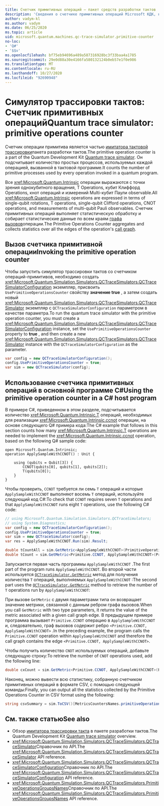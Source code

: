 ```yaml
---
title: Счетчик примитивных операций — пакет средств разработки тактов
description: 'Сведения о счетчике примитивных операций Microsoft КДК, который использует симулятор трассировки тактов для отслеживания простых процессов, используемых операциями в Q# программе.'
author: vadym-kl
ms.author: vadym
ms.date: 06/25/2020
ms.topic: article
uid: microsoft.quantum.machines.qc-trace-simulator.primitive-counter
no-loc:
- 'Q#'
- '$$v'
ms.openlocfilehash: bf75eb94696a489a587316928bc3f33baa4a1785
ms.sourcegitcommit: 29e0d88a30e4166fa580132124b0eb57e1f0e986
ms.translationtype: MT
ms.contentlocale: ru-RU
ms.lasthandoff: 10/27/2020
ms.locfileid: "92690948"
---
```

# <a name="quantum-trace-simulator-primitive-operations-counter"></a><span data-ttu-id="ac3e5-103">Симулятор трассировки тактов: Счетчик примитивных операций</span><span class="sxs-lookup"><span data-stu-id="ac3e5-103">Quantum trace simulator: primitive operations counter</span></span>

<span data-ttu-id="ac3e5-104">Счетчик операции примитива является частью [имитатора тактовой трассировки](xref:microsoft.quantum.machines.qc-trace-simulator.intro)пакета разработки тактов.</span><span class="sxs-lookup"><span data-stu-id="ac3e5-104">The primitive operation counter is a part of the Quantum Development Kit [Quantum trace simulator](xref:microsoft.quantum.machines.qc-trace-simulator.intro).</span></span> <span data-ttu-id="ac3e5-105">Он подсчитывает количество простых процессов, используемых каждой операцией, вызванной в тактовой программе.</span><span class="sxs-lookup"><span data-stu-id="ac3e5-105">It counts the number of primitive processes used by every operation invoked in a quantum program.</span></span> 

<span data-ttu-id="ac3e5-106">Все <xref:Microsoft.Quantum.Intrinsic> операции выражаются с точки зрения однокубитного вращения, T Operations, кубит Клиффорд Operations, кнот операций и измерений Multi-кубит Паули observable.</span><span class="sxs-lookup"><span data-stu-id="ac3e5-106">All <xref:Microsoft.Quantum.Intrinsic> operations are expressed in terms of single-qubit rotations, T operations, single-qubit Clifford operations, CNOT operations, and measurements of multi-qubit Pauli observables.</span></span> <span data-ttu-id="ac3e5-107">Счетчик примитивных операций выполняет статистическую обработку и собирает статистические данные по всем краям [графа вызовов](https://en.wikipedia.org/wiki/Call_graph)операции.</span><span class="sxs-lookup"><span data-stu-id="ac3e5-107">The Primitive Operations Counter aggregates and collects statistics over all the edges of the operation's [call graph](https://en.wikipedia.org/wiki/Call_graph).</span></span>

## <a name="invoking-the-primitive-operation-counter"></a><span data-ttu-id="ac3e5-108">Вызов счетчика примитивной операции</span><span class="sxs-lookup"><span data-stu-id="ac3e5-108">Invoking the primitive operation counter</span></span>

<span data-ttu-id="ac3e5-109">Чтобы запустить симулятор трассировки тактов со счетчиком операций-примитивов, необходимо создать <xref:Microsoft.Quantum.Simulation.Simulators.QCTraceSimulators.QCTraceSimulatorConfiguration> экземпляр, присвоить `UsePrimitiveOperationsCounter` свойству **значение true** , а затем создать новый <xref:Microsoft.Quantum.Simulation.Simulators.QCTraceSimulators.QCTraceSimulator> экземпляр с `QCTraceSimulatorConfiguration` параметром в качестве параметра.</span><span class="sxs-lookup"><span data-stu-id="ac3e5-109">To run the quantum trace simulator with the primitive operation counter, you must create a <xref:Microsoft.Quantum.Simulation.Simulators.QCTraceSimulators.QCTraceSimulatorConfiguration> instance, set the `UsePrimitiveOperationsCounter` property to **true** , and then create a new <xref:Microsoft.Quantum.Simulation.Simulators.QCTraceSimulators.QCTraceSimulator> instance with the `QCTraceSimulatorConfiguration` as the parameter.</span></span>

```csharp
var config = new QCTraceSimulatorConfiguration();
config.UsePrimitiveOperationsCounter = true;
var sim = new QCTraceSimulator(config);
```

## <a name="using-the-primitive-operation-counter-in-a-c-host-program"></a><span data-ttu-id="ac3e5-110">Использование счетчика примитивных операций в основной программе C#</span><span class="sxs-lookup"><span data-stu-id="ac3e5-110">Using the primitive operation counter in a C# host program</span></span>

<span data-ttu-id="ac3e5-111">В примере C#, приведенном в этом разделе, подсчитывается количество <xref:Microsoft.Quantum.Intrinsic.T> операций, необходимых для реализации <xref:Microsoft.Quantum.Intrinsic.ccnot> операции, на основе следующего Q# примера кода:</span><span class="sxs-lookup"><span data-stu-id="ac3e5-111">The C# example that follows in this section counts how many <xref:Microsoft.Quantum.Intrinsic.T> operations are needed to implement the <xref:Microsoft.Quantum.Intrinsic.ccnot> operation, based on the following Q# sample code:</span></span>

```qsharp
open Microsoft.Quantum.Intrinsic;
operation ApplySampleWithCCNOT() : Unit {

    using (qubits = Qubit[3]) {
        CCNOT(qubits[0], qubits[1], qubits[2]);
        T(qubits[0]);
    }
}
```

<span data-ttu-id="ac3e5-112">Чтобы проверить, `CCNOT` требуется ли семь `T` операций и которые `ApplySampleWithCCNOT` выполняют восемь `T` операций, используйте следующий код C#:</span><span class="sxs-lookup"><span data-stu-id="ac3e5-112">To check that `CCNOT` requires seven `T` operations and that `ApplySampleWithCCNOT` runs eight `T` operations, use the following C# code:</span></span>

```csharp 
// using Microsoft.Quantum.Simulation.Simulators.QCTraceSimulators;
// using System.Diagnostics;
var config = new QCTraceSimulatorConfiguration();
config.UsePrimitiveOperationsCounter = true;
var sim = new QCTraceSimulator(config);
var res = ApplySampleWithCCNOT.Run(sim).Result;

double tCountAll = sim.GetMetric<ApplySampleWithCCNOT>(PrimitiveOperationsGroupsNames.T);
double tCount = sim.GetMetric<Primitive.CCNOT, ApplySampleWithCCNOT>(PrimitiveOperationsGroupsNames.T);
```

<span data-ttu-id="ac3e5-113">Запускается первая часть программы `ApplySampleWithCCNOT` .</span><span class="sxs-lookup"><span data-stu-id="ac3e5-113">The first part of the program runs `ApplySampleWithCCNOT`.</span></span> <span data-ttu-id="ac3e5-114">Во второй части используется [`QCTraceSimulator.GetMetric`](https://docs.microsoft.com/dotnet/api/microsoft.quantum.simulation.simulators.qctracesimulators.qctracesimulator.getmetric) метод для получения количества `T` операций, выполняемых `ApplySampleWithCCNOT` :</span><span class="sxs-lookup"><span data-stu-id="ac3e5-114">The second part uses the [`QCTraceSimulator.GetMetric`](https://docs.microsoft.com/dotnet/api/microsoft.quantum.simulation.simulators.qctracesimulators.qctracesimulator.getmetric) method to retrieve the number of `T` operations run by `ApplySampleWithCCNOT`:</span></span> 

<span data-ttu-id="ac3e5-115">При вызове `GetMetric` с двумя параметрами типа он возвращает значение метрики, связанной с данным ребром графа вызовов.</span><span class="sxs-lookup"><span data-stu-id="ac3e5-115">When you call `GetMetric` with two type parameters, it returns the value of the metric associated with a given call graph edge.</span></span> <span data-ttu-id="ac3e5-116">В предыдущем примере программа вызывает `Primitive.CCNOT` операцию в `ApplySampleWithCCNOT` и, следовательно, граф вызовов содержит ребро `<Primitive.CCNOT, ApplySampleWithCCNOT>` .</span><span class="sxs-lookup"><span data-stu-id="ac3e5-116">In the preceding example, the program calls the `Primitive.CCNOT` operation  within `ApplySampleWithCCNOT` and therefore the call graph contains the edge `<Primitive.CCNOT, ApplySampleWithCCNOT>`.</span></span> 

<span data-ttu-id="ac3e5-117">Чтобы получить количество `CNOT` используемых операций, добавьте следующую строку:</span><span class="sxs-lookup"><span data-stu-id="ac3e5-117">To retrieve the number of `CNOT` operations used, add the following line:</span></span>
```csharp
double cxCount = sim.GetMetric<Primitive.CCNOT, ApplySampleWithCCNOT>(PrimitiveOperationsGroupsNames.CX);
```

<span data-ttu-id="ac3e5-118">Наконец, можно вывести всю статистику, собранную счетчиком примитивных операций в формате CSV, с помощью следующей команды:</span><span class="sxs-lookup"><span data-stu-id="ac3e5-118">Finally, you can output all the statistics collected by the Primitive Operations Counter in CSV format using the following:</span></span>
```csharp
string csvSummary = sim.ToCSV()[MetricsCountersNames.primitiveOperationsCounter];
```

## <a name="see-also"></a><span data-ttu-id="ac3e5-119">См. также статью</span><span class="sxs-lookup"><span data-stu-id="ac3e5-119">See also</span></span>

- <span data-ttu-id="ac3e5-120">Обзор [имитатора трассировки такта](xref:microsoft.quantum.machines.qc-trace-simulator.intro) в пакете разработки тактов.</span><span class="sxs-lookup"><span data-stu-id="ac3e5-120">The Quantum Development Kit [Quantum trace simulator](xref:microsoft.quantum.machines.qc-trace-simulator.intro) overview.</span></span>
- <span data-ttu-id="ac3e5-121"><xref:Microsoft.Quantum.Simulation.Simulators.QCTraceSimulators.QCTraceSimulator>Справочник по API.</span><span class="sxs-lookup"><span data-stu-id="ac3e5-121">The <xref:Microsoft.Quantum.Simulation.Simulators.QCTraceSimulators.QCTraceSimulator> API reference.</span></span>
- <span data-ttu-id="ac3e5-122"><xref:Microsoft.Quantum.Simulation.Simulators.QCTraceSimulators.QCTraceSimulatorConfiguration>Справочник по API.</span><span class="sxs-lookup"><span data-stu-id="ac3e5-122">The <xref:Microsoft.Quantum.Simulation.Simulators.QCTraceSimulators.QCTraceSimulatorConfiguration> API reference.</span></span>
- <span data-ttu-id="ac3e5-123"><xref:Microsoft.Quantum.Simulation.Simulators.QCTraceSimulators.PrimitiveOperationsGroupsNames>Справочник по API.</span><span class="sxs-lookup"><span data-stu-id="ac3e5-123">The <xref:Microsoft.Quantum.Simulation.Simulators.QCTraceSimulators.PrimitiveOperationsGroupsNames> API reference.</span></span>